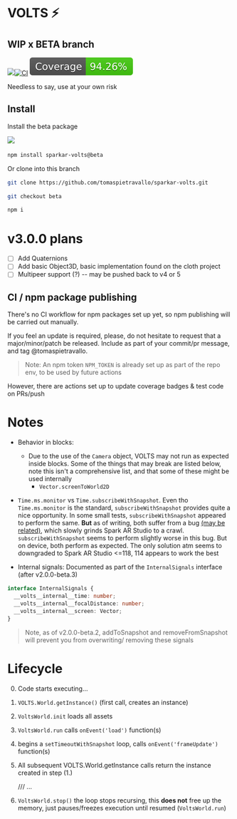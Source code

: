# VOLTS ⚡️

## WIP x BETA branch

![](https://img.shields.io/npm/v/sparkar-volts/beta?color=informational&label=npm)[![CI](https://github.com/tomaspietravallo/sparkar-volts/actions/workflows/test.yml/badge.svg?branch=beta)](https://github.com/tomaspietravallo/sparkar-volts/actions/workflows/test.yml) ![](coverage/badge.svg)

Needless to say, use at your own risk

## Install

Install the beta package

![](https://img.shields.io/npm/v/sparkar-volts/beta?color=informational&label=npm)

```bash
npm install sparkar-volts@beta
```

Or clone into this branch

```bash
git clone https://github.com/tomaspietravallo/sparkar-volts.git
```

```bash
git checkout beta
```

```bash
npm i
```

# v3.0.0 plans

- [ ] Add Quaternions
- [ ] Add basic Object3D, basic implementation found on the cloth project
- [ ] Multipeer support (?) -- may be pushed back to v4 or 5

## CI / npm package publishing

There's no CI workflow for npm packages set up yet, so npm publishing will be carried out manually.

If you feel an update is required, please, do not hesitate to request that a major/minor/patch be released. Include as part of your commit/pr message, and tag @tomaspietravallo.

> Note: An npm token `NPM_TOKEN` is already set up as part of the repo env, to be used by future actions

However, there are actions set up to update coverage badges & test code on PRs/push

# Notes

- Behavior in blocks:

  - Due to the use of the `Camera` object, VOLTS may not run as expected inside blocks. Some of the things that may break are listed below, note this isn't a comprehensive list, and that some of these might be used internally
    - `Vector.screenToWorld2D`

- `Time.ms.monitor` vs `Time.subscribeWithSnapshot`. Even tho `Time.ms.monitor` is the standard, `subscribeWithSnapshot` provides quite a nice opportunity. In some small tests, `subscribeWithSnapshot` appeared to perform the same. **But** as of writing, both suffer from a bug [\(may be related\)](https://docs.google.com/document/d/1Dj22O5SLGfMbTU5-oqBzlU78J9V1nMUVGo9gEGxziMA/edit?usp=sharing), which slowly grinds Spark AR Studio to a crawl. `subscribeWithSnapshot` seems to perform slightly worse in this bug. But on device, both perform as expected. The only solution atm seems to downgraded to Spark AR Studio <=118, 114 appears to work the best

- Internal signals:
  Documented as part of the `InternalSignals` interface (after v2.0.0-beta.3)

```ts
interface InternalSignals {
  __volts__internal__time: number;
  __volts__internal__focalDistance: number;
  __volts__internal__screen: Vector;
}
```

> Note, as of v2.0.0-beta.2, addToSnapshot and removeFromSnapshot will prevent you from overwriting/ removing these signals

# Lifecycle

0. Code starts executing...
1. `VOLTS.World.getInstance()` (first call, creates an instance)
2. `VoltsWorld.init` loads all assets
3. `VoltsWorld.run` calls `onEvent('load')` function(s)
4. begins a `setTimeoutWithSnapshot` loop, calls `onEvent('frameUpdate')` function(s)
5. All subsequent VOLTS.World.getInstance calls return the instance created in step (1.)

   /// ...

6. `VoltsWorld.stop()` the loop stops recursing, this **does not** free up the memory, just pauses/freezes execution until resumed \(`VoltsWorld.run`\)
